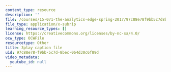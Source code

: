 ```yaml
---
content_type: resource
description: ''
file: /courses/15-071-the-analytics-edge-spring-2017/97c88e78f9bb5c7d8bec064d30c6f89d_VDtL2g9Viik.vtt
file_type: application/x-subrip
learning_resource_types: []
license: https://creativecommons.org/licenses/by-nc-sa/4.0/
ocw_type: OCWFile
resourcetype: Other
title: 3play caption file
uid: 97c88e78-f9bb-5c7d-8bec-064d30c6f89d
video_metadata:
  youtube_id: null
---
```

